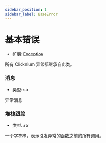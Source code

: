 ```yaml
---
sidebar_position: 1
sidebar_label: BaseError
---
```

# 基本错误

- 扩展: [Exception](https://docs.python.org/3/library/exceptions.html#Exception "Python Built-in Exception")

所有 Clicknium 异常都继承自此类。

### 消息
- 类型: str

异常消息


### 堆栈跟踪
- 类型: str

一个字符串，表示引发异常的函数之前的所有调用。